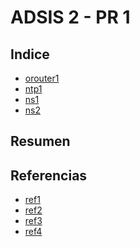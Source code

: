 # ADSIS 2 - PR 1

## Indice

- [orouter1](/orouter1.md)
- [ntp1](/o7ff2.md)
- [ns1](/o7ff3.md)
- [ns2](/o7ff4.md)

## Resumen

## Referencias

- [ref1]()
- [ref2]()
- [ref3]()
- [ref4]()

